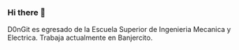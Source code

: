 ### Hi there 👋
D0nGit es egresado de la Escuela Superior de Ingenieria Mecanica y Electrica.
Trabaja actualmente en Banjercito.

<!--
**D0nGit/D0nGit** is a ✨ _special_ ✨ repository because its `README.md` (this file) appears on your GitHub profile.

Here are some ideas to get you started:

- 🔭 I’m currently working on ...
- 🌱 I’m currently learning ...
- 👯 I’m looking to collaborate on ...
- 🤔 I’m looking for help with ...
- 💬 Ask me about ...
- 📫 How to reach me: ...
- 😄 Pronouns: ...
- ⚡ Fun fact: ...
-->
